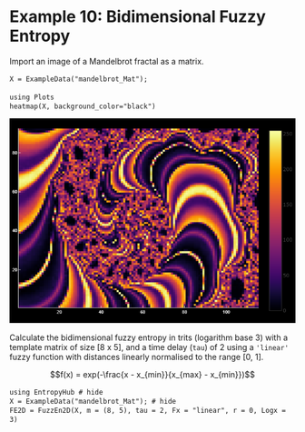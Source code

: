 # Example 10: Bidimensional Fuzzy Entropy

Import an image of a Mandelbrot fractal as a matrix.
```
X = ExampleData("mandelbrot_Mat");

using Plots
heatmap(X, background_color="black")
```
![AlmondBread](../assets/mandelbrotjl.png)

Calculate the bidimensional fuzzy entropy in trits (logarithm base 3) with a template
matrix of size [8 x 5], and a time delay (`tau`) of 2 using a `'linear'` fuzzy function with
distances linearly normalised to the range [0, 1].
```math
f(x) = exp(-\frac{x - x_{min}}{x_{max} - x_{min}})
```
```@example
using EntropyHub # hide
X = ExampleData("mandelbrot_Mat"); # hide
FE2D = FuzzEn2D(X, m = (8, 5), tau = 2, Fx = "linear", r = 0, Logx = 3)
```
